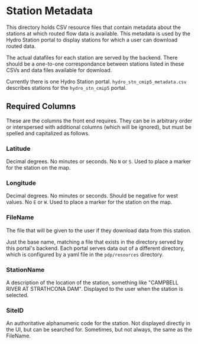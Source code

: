 # Station Metadata

This directory holds CSV resource files that contain metadata about the stations at which routed flow
data is available. This metadata is used by the Hydro Station portal to display stations for which a user
can download routed data.

The actual datafiles for each station are served by the backend. There should be a one-to-one
correspondance between stations listed in these CSVs and data files available for download.

Currently there is one Hydro Station portal. `hydro_stn_cmip5_metadata.csv` describes stations for the
`hydro_stn_cmip5` portal.

## Required Columns
These are the columns the front end requires. They can be in arbitrary order or interspersed with
additional columns (which will be ignored), but must be spelled and capitalized as follows.

### Latitude
Decimal degrees. No minutes or seconds. No `N` or `S`. Used to place a marker for the station
on the map.

### Longitude
Decimal degrees. No minutes or seconds. Should be negative for west values. No `E` or `W`. Used to
place a marker for the station on the map.

### FileName
The file that will be given to the user if they download data from this station.

Just the base name, matching a file that exists in the directory served by this portal's backend. 
Each portal serves data out of a different directory, which is configured by a yaml file in the
`pdp/resources` directory. 

### StationName
A description of the location of the station, something like "CAMPBELL RIVER AT STRATHCONA DAM". 
Displayed to the user when the station is selected.

### SiteID
An authoritative alphanumeric code for the station. Not displayed directly in the UI, but can be
searched for. Sometimes, but not always, the same as the FileName.
